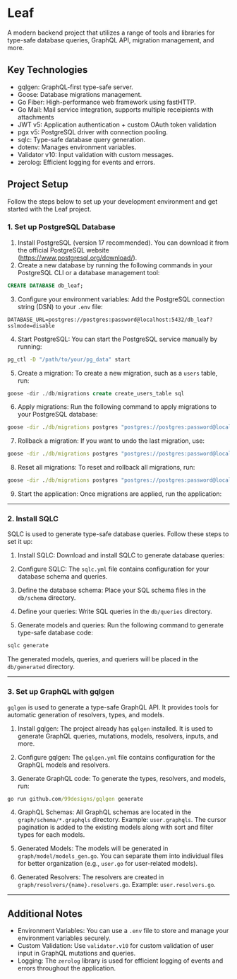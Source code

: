 # Leaf

A modern backend project that utilizes a range of tools and libraries for type-safe database queries, GraphQL API, migration management, and more.

## Key Technologies

- gqlgen: GraphQL-first type-safe server.
- Goose: Database migrations management.
- Go Fiber: High-performance web framework using fastHTTP.
- Go Mail: Mail service integration, supports multiple receipients with attachments
- JWT v5: Application authentication + custom OAuth token validation
- pgx v5: PostgreSQL driver with connection pooling.
- sqlc: Type-safe database query generation.
- dotenv: Manages environment variables.
- Validator v10: Input validation with custom messages.
- zerolog: Efficient logging for events and errors.

## Project Setup

Follow the steps below to set up your development environment and get started with the Leaf project.

### 1. Set up PostgreSQL Database

1. Install PostgreSQL (version 17 recommended). You can download it from the official PostgreSQL website (https://www.postgresql.org/download/).
2. Create a new database by running the following commands in your PostgreSQL CLI or a database management tool:
```sql
CREATE DATABASE db_leaf;
```
3. Configure your environment variables: Add the PostgreSQL connection string (DSN) to your `.env` file:
```env
DATABASE_URL=postgres://postgres:password@localhost:5432/db_leaf?sslmode=disable
```
4. Start PostgreSQL: You can start the PostgreSQL service manually by running:
```cmd
pg_ctl -D "/path/to/your/pg_data" start
```
5. Create a migration: To create a new migration, such as a `users` table, run:
```sql
goose -dir ./db/migrations create create_users_table sql
```
6. Apply migrations: Run the following command to apply migrations to your PostgreSQL database:
```cmd
goose -dir ./db/migrations postgres "postgres://postgres:password@localhost:5432/db_leaf?sslmode=disable" up
```
7. Rollback a migration: If you want to undo the last migration, use:
```cmd
goose -dir ./db/migrations postgres "postgres://postgres:password@localhost:5432/db_leaf?sslmode=disable" down
```
8. Reset all migrations: To reset and rollback all migrations, run:
```cmd
goose -dir ./db/migrations postgres "postgres://postgres:password@localhost:5432/db_leaf?sslmode=disable" reset
```
9. Start the application: Once migrations are applied, run the application:


---

### 2. Install SQLC

SQLC is used to generate type-safe database queries. Follow these steps to set it up:

1. Install SQLC: Download and install SQLC to generate database queries:

2. Configure SQLC: The `sqlc.yml` file contains configuration for your database schema and queries.

3. Define the database schema: Place your SQL schema files in the `db/schema` directory.

4. Define your queries: Write SQL queries in the `db/queries` directory.

5. Generate models and queries: Run the following command to generate type-safe database code:
```cmd
sqlc generate
```

The generated models, queries, and queriers will be placed in the `db/generated` directory.

---

### 3. Set up GraphQL with gqlgen

`gqlgen` is used to generate a type-safe GraphQL API. It provides tools for automatic generation of resolvers, types, and models.

1. Install gqlgen: The project already has `gqlgen` installed. It is used to generate GraphQL queries, mutations, models, resolvers, inputs, and more.

2. Configure gqlgen: The `gqlgen.yml` file contains configuration for the GraphQL models and resolvers.

3. Generate GraphQL code: To generate the types, resolvers, and models, run:
```cmd
go run github.com/99designs/gqlgen generate
```

4. GraphQL Schemas: All GraphQL schemas are located in the `graph/schema/*.graphqls` directory. Example: `user.graphqls`. The cursor pagination is added to the existing models along with sort and filter types for each models.

5. Generated Models: The models will be generated in `graph/model/models_gen.go`. You can separate them into individual files for better organization (e.g., `user.go` for user-related models).

6. Generated Resolvers: The resolvers are created in `graph/resolvers/{name}.resolvers.go`. Example: `user.resolvers.go`.

---

## Additional Notes

- Environment Variables: You can use a `.env` file to store and manage your environment variables securely.
- Custom Validation: Use `validator.v10` for custom validation of user input in GraphQL mutations and queries.
- Logging: The `zerolog` library is used for efficient logging of events and errors throughout the application.

